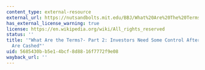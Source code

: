 ```yaml
---
content_type: external-resource
external_url: https://nutsandbolts.mit.edu/BBJ/What%20Are%20The%20Terms%20Part%202.php
has_external_license_warning: true
license: https://en.wikipedia.org/wiki/All_rights_reserved
status: ''
title: '"What Are the Terms?- Part 2: Investors Need Some Control After Their Checks
  Are Cashed"'
uid: 5685430b-b5e1-4bcf-8d88-16f7772f9e08
wayback_url: ''
---
```

